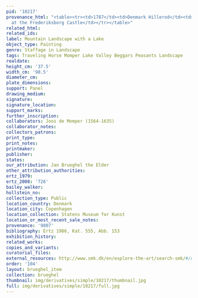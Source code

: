 ```yaml
---
pid: '10217'
provenance_html: "<table><tr><td>1787</td><td>Denmark Hillerod</td><td>Collection
  at the Frederiksborg Castle</td></tr></table>"
related_html: 
related_ids: 
label: Mountain Landscape with a Lake
object_type: Painting
genre: Staffage in Landscape
tags: Traveling Horse Momper Lake Valley Beggars Peasants Landscape
realdate: 
height_cm: '37.5'
width_cm: '98.5'
diameter_cm: 
plate_dimensions: 
support: Panel
drawing_medium: 
signature: 
signature_location: 
support_marks: 
further_inscription: 
collaborators: Joos de Momper (1564-1635)
collaborator_notes: 
collectors_patrons: 
print_type: 
print_notes: 
printmaker: 
publisher: 
states: 
our_attribution: Jan Brueghel the Elder
other_attribution_authorities: 
ertz_1979: 
ertz_2008: '726'
bailey_walker: 
hollstein_no: 
collection_type: Public
location_country: Denmark
location_city: Copenhagen
location_collection: Statens Museum for Kunst
location_or_most_recent_sale_notes: 
provenance: '9807'
bibliography: Ertz 1986, Kat. 555, Abb. 153
exhibition_history: 
related_works: 
copies_and_variants: 
curatorial_files: 
external_resources: http://www.smk.dk/en/explore-the-art/search-smk/#/detail/KMSsp215
order: '104'
layout: brueghel_item
collection: brueghel
thumbnail: img/derivatives/simple/10217/thumbnail.jpg
full: img/derivatives/simple/10217/full.jpg
---
```

